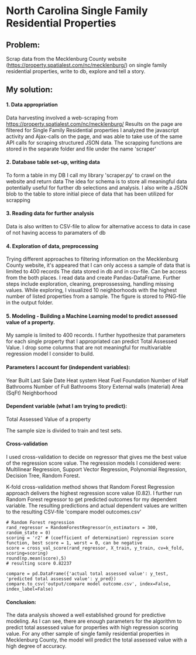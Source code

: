 # North Carolina Single Family Residential Properties

## Problem: 
Scrap data from the Mecklenburg County website (https://property.spatialest.com/nc/mecklenburg/)
on single family residential properties, write to db, explore and tell a story.

## My solution:
#### 1. Data appropriation 
Data harvesting involved a web-scraping from https://property.spatialest.com/nc/mecklenburg/
Results on the page are filtered for Single Family Residential properties
I analyzed the javascript activity and Ajax-calls on the page, and was able to take use of the same API calls for scraping structured JSON data.
The scrapping functions are stored in the separate folder and file under the name 'scraper'

#### 2. Database table set-up, writing data
To form a table in my DB I call my library 'scraper.py' to crawl on the website and return data
The idea for schema is to store all meaningful data potentially useful for further db selections and analysis.
I also write a JSON blob to the table to store initial piece of data that has been utilized for scrapping

#### 3. Reading data for further analysis
Data is also written to CSV-file to allow for alternative access to data in case of not having access to paramaters of db

#### 4. Exploration of data, preprocessing
Trying different approaches to filtering information on the Mecklenburg County website, it's appeared that I can only access a sample of data that is limited to 400 records
The data stored in db and in csv-file. Can be access from the both places.
I read data and create Pandas-DataFrame.
Further steps include exploration, cleaning, preprossessing, handling missing values.
While exploring, I visualized 10 neighborhoods with the highest number of listed properties from a sample. 
The figure is stored to PNG-file in the output folder.

#### 5. Modeling - Building a Machine Learning model to predict assessed value of a property.
My sample is limited to 400 records. I further hypothesize that parameters for each single property that I appropriated can predict Total Assessed Value.
I drop some columns that are not meaningful for multivariable regression model I consider to build.

#### Parameters I account for (independent variables):
Year Built
Last Sale Date
Heat system
Heat Fuel
Foundation
Number of Half Bathrooms
Number of Full Bathrooms
Story 
External walls (material)
Area (SqFt)
Neighborhood

#### Dependent variable (what I am trying to predict):
Total Assessed Value of a property

The sample size is divided to train and test sets.

#### Cross-validation
I used cross-validation to decide on regressor that gives me the best value of the regression score value. 
The regression models I considered were: 
Multilinear Regression, 
Support Vector Regression,
Polynomial Regression,
Decision Tree,
Random Forest.

K-fold cross-validation method shows that Random Forest Regression approach delivers the highest regression score value (0.82).
I further run Random Forest regressor to get predicted outcomes for my dependent variable.
The resulting predictions and actual dependent values are written to the resulting CSV-file 'compare model outcomes.csv'

```
﻿# Random Forest regression
rand_regressor = RandomForestRegressor(n_estimators = 300, random_state = 0)
scoring = 'r2' # (coefficient of determination) regression score function, best score = 1, worst = 0, can be negative
score = cross_val_score(rand_regressor, X_train, y_train, cv=k_fold, scoring=scoring)
round(np.mean(score),5)
# resulting score 0.82237
```

```
compare = pd.DataFrame({'actual total assessed value': y_test, 'predicted total assessed value': y_pred})
compare.to_csv('output/compare model outcome.csv', index=False, index_label=False)
```

#### Conclusion:
The data analysis showed a well established ground for predictive modeling. 
As I can see, there are enough parameters for the algorithm to predict total assessed value for properties with high regression scoring value.
For any other sample of single family residential properties in Mecklenburg County, the model will predict the total assessed value with a high degree of accuracy. 



